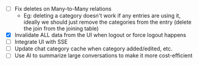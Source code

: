 - [ ] Fix deletes on Many-to-Many relations
    - Eg: deleting a category doesn't work if any entries are using it, ideally we should just remove the categories
      from
      the entry (delete the join from the joining table)
- [X] Invalidate ALL data from the UI when logout or force logout happens
- [ ] Integrate UI with SSE
- [ ] Update chat category cache when category added/edited, etc.
- [ ] Use AI to summarize large conversations to make it more cost-efficient
